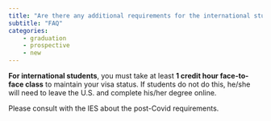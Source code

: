 ```yaml
---
title: "Are there any additional requirements for the international student for graduation?"
subtitle: "FAQ"
categories:
    - graduation
    - prospective
    - new
---
```

**For international students**, you must take at least **1 credit hour face-to-face class** to maintain your visa status. If students do not do this, he/she will need to leave the U.S. and complete his/her degree online. 

Please consult with the IES about the post-Covid requirements.